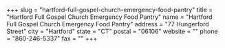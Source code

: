 +++
slug = "hartford-full-gospel-church-emergency-food-pantry"
title = "Hartford Full Gospel Church Emergency Food Pantry"
name = "Hartford Full Gospel Church Emergency Food Pantry"
address = "77 Hungerford Street"
city = "Hartford"
state = "CT"
postal = "06106"
website = ""
phone = "860-246-5337"
fax = ""
+++
